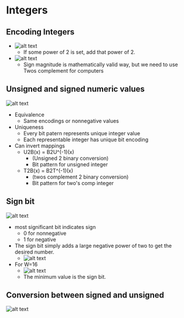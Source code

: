 # Integers

## Encoding Integers

- ![alt text](img/2/unsigned.png)
  - If some power of 2 is set, add that power of 2.
- ![alt text](img/2/signedenc.png)
  - Sign magnitude is mathematically valid way, but we need to use Twos complement for computers

## Unsigned and signed numeric values

![alt text](img/2/ints.png)

- Equivalence
  - Same encodings or nonnegative values
- Uniqueness
  - Every bit patern represents unique integer value
  - Each representable integer has unique bit encoding
- Can invert mappings
  - U2B(x) = B2U^(-1)(x)
    - (Unsigned 2 binary conversion)
    - Bit pattern for unsigned integer
  - T2B(x) = B2T^(-1)(x)
    - (twos complement 2 binary conversion)
    - Bit pattern for two's comp integer

## Sign bit

![alt text](img/2/signbit.png)

- most significant bit indicates sign
  - 0 for nonnegative
  - 1 for negative
- The sign bit simply adds a large negative power of two to get the desired number.
  - ![alt text](img/2/powerof2neg.png)
- For W=16
  - ![alt text](img/2/signminmax.png)
  - The minimum value is the sign bit.

## Conversion between signed and unsigned

![alt text](img/2/conv.png)
  